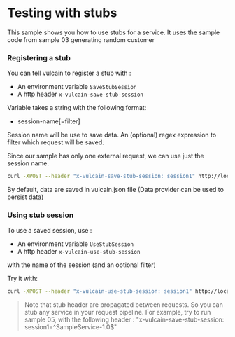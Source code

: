 # Testing with stubs

This sample shows you how to use stubs for a service.
It uses the sample code from sample 03 generating random customer

### Registering a stub

You can tell vulcain to register a stub with :

- An environment variable ```SaveStubSession``` 
- A http header ```x-vulcain-save-stub-session```

Variable takes a string with the following format:

- session-name[=filter]

Session name will be use to save data.
An (optional) regex expression to filter which request will be saved.

Since our sample has only one external request, we can use just the session name.

```bash
curl -XPOST --header "x-vulcain-save-stub-session: session1" http://localhost:8080/api/customer.random
```

By default, data are saved in vulcain.json file (Data provider can be used to persist data)

### Using stub session

To use a saved session, use :

- An environment variable ```UseStubSession``` 
- A http header ```x-vulcain-use-stub-session```

with the name of the session (and an optional filter)

Try it with:

```bash
curl -XPOST --header "x-vulcain-use-stub-session: session1" http://localhost:8080/api/customer.random
```

> Note that stub header are propagated between requests. So you can stub any service in your request pipeline. For example, try to run sample 05, with the following header : "x-vulcain-save-stub-session: session1=^SampleService-1\.0$"



